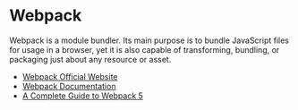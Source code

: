 # Webpack

Webpack is a module bundler. Its main purpose is to bundle JavaScript files for usage in a browser, yet it is also capable of transforming, bundling, or packaging just about any resource or asset.

- [Webpack Official Website](https://webpack.js.org/)
- [Webpack Documentation](https://webpack.js.org/concepts/)
- [A Complete Guide to Webpack 5](https://www.valentinog.com/blog/webpack)
